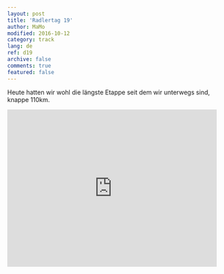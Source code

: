 ```yaml
---   
layout: post 
title: 'Radlertag 19'  
author: MaMo 
modified: 2016-10-12
category: track 
lang: de 
ref: d19
archive: false 
comments: true 
featured: false 
--- 
```


 Heute hatten wir wohl die längste Etappe seit dem wir unterwegs sind, knappe 110km.                                                                                                                                                                                                                                                                                                                                                                                                                          

<iframe width='480' height='360' src='http://track-kit.net/maps_s3/?v=embed&track=203706  
.gpx' frameborder='0' allowfullscreen></iframe>